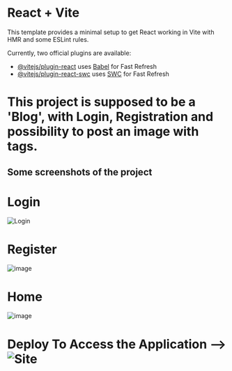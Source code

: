 # React + Vite

This template provides a minimal setup to get React working in Vite with HMR and some ESLint rules.

Currently, two official plugins are available:

- [@vitejs/plugin-react](https://github.com/vitejs/vite-plugin-react/blob/main/packages/plugin-react/README.md) uses [Babel](https://babeljs.io/) for Fast Refresh
- [@vitejs/plugin-react-swc](https://github.com/vitejs/vite-plugin-react-swc) uses [SWC](https://swc.rs/) for Fast Refresh


# This project is supposed to be a 'Blog', with Login, Registration and possibility to post an image with tags.

## Some screenshots of the project

# Login
![Login](https://cdn.discordapp.com/attachments/720151609056690176/1228478347932078211/image.png?ex=662c309e&is=6619bb9e&hm=4a3b12d98a0bf7a145451a6c6497f5e21e56493ffd3a8871197c2aedb6d806db&)

# Register
![image](https://github.com/TitanCodeXD/Mini-Blog/assets/91525737/3880dff4-b4d2-4b81-baef-bc23c3208070)

# Home
![image](https://github.com/TitanCodeXD/Mini-Blog/assets/91525737/4f9ea92a-efcb-4601-8a23-b33ca45c5100)


# Deploy To Access the Application --> ![Site](https://mini-blog-web.netlify.app)
